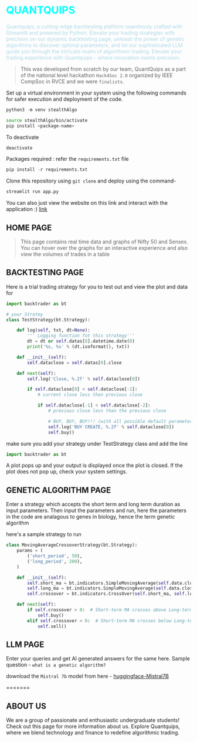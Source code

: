 # <span style="color:  #00FFFF">QUANTQUIPS</span>

<span style="color: lightblue;">Quantquips, a cutting-edge backtesting platform seamlessly crafted with Streamlit and powered by Python. Elevate your trading strategies with precision on our dynamic backtesting page, unleash the power of genetic algorithms to discover optimal parameters, and let our sophisticated LLM guide you through the intricate realm of algorithmic trading. Elevate your trading experience with Quantquips - where innovation meets precision.</span>

> This was developed from scratch by our team, QuantQuips as a part of the national level hackathon `Hack4Soc 2.0` organized by IEEE CompSoc in RVCE and we were `finalists`.

Set up a virtual environment in your system using the following commands for safer execution and deployment of the code.

```python
python3 -m venv stealthAlgo
```

```bash
source stealthAlgo/bin/activate
pip install <package-name>
```

To deactivate

```bash
deactivate
```

Packages required : refer the `requirements.txt` file

```python
pip install -r requirements.txt
```

Clone this repository using `git clone` and deploy using the command-

```python
streamlit run app.py
```

You can also just view the website on this link and interact with the application :) [link](https://www.youtube.com/watch?v=HIcSWuKMwOw)

## HOME PAGE

>This page contains real time data and graphs of Nifty 50 and Sensex.
>You can hover over the graphs for an interactive experience and also view the volumes of trades in a table

## BACKTESTING PAGE

Here is a trial trading strategy for you to test out and view the plot and data for

```python
import backtrader as bt

# your Stratey
class TestStrategy(bt.Strategy):

    def log(self, txt, dt=None):
        ''' Logging function fot this strategy'''
        dt = dt or self.datas[0].datetime.date(0)
        print('%s, %s' % (dt.isoformat(), txt))

    def __init__(self):
        self.dataclose = self.datas[0].close

    def next(self):
        self.log('Close, %.2f' % self.dataclose[0])

        if self.dataclose[0] < self.dataclose[-1]:
            # current close less than previous close

            if self.dataclose[-1] < self.dataclose[-2]:
                # previous close less than the previous close

                # BUY, BUY, BUY!!! (with all possible default parameters)
                self.log('BUY CREATE, %.2f' % self.dataclose[0])
                self.buy()
```

make sure you add your strategy under TestStrategy class and add the line

```python
import backtrader as bt
```

A plot pops up and your output is displayed once the plot is closed.
If the plot does not pop up, check your system settings.

## GENETIC ALGORITHM PAGE

Enter a strategy which accepts the short term and long term duration as input parameters.
Then input the parameters and run, here the parameters in the code are analagous to genes in biology, hence the term genetic algorithm

here's a sample strategy to run




```python
class MovingAverageCrossoverStrategy(bt.Strategy):
    params = (
        ('short_period', 50),
        ('long_period', 200),
    )

    def __init__(self):
        self.short_ma = bt.indicators.SimpleMovingAverage(self.data.close, period=self.params.short_period)
        self.long_ma = bt.indicators.SimpleMovingAverage(self.data.close, period=self.params.long_period)
        self.crossover = bt.indicators.CrossOver(self.short_ma, self.long_ma)

    def next(self):
        if self.crossover > 0:  # Short-term MA crosses above Long-term MA
            self.buy()
        elif self.crossover < 0:  # Short-term MA crosses below Long-term MA
            self.sell()
```




## LLM PAGE

Enter your queries and get AI generated answers for the same here.
Sample question - `what is a genetic algorithm?`

download the `Mistral 7b` model from here - [huggingface-Mistral7B](https://huggingface.co/Open-Orca/Mistral-7B-OpenOrca)

=======
## ABOUT US
We are a group of passionate and enthusiastic undergraduate students! Check out this page for more information about us. Explore Quantquips, where we blend technology and finance to redefine algorithmic trading.
